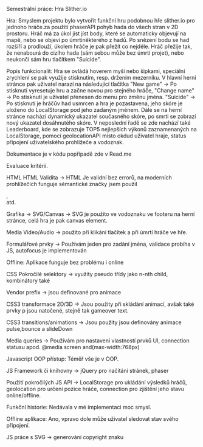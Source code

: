 Semestrální práce: Hra Slither.io

Hra: Smyslem projektu bylo vytvořit funkční hru podobnou hře slither.io pro jednoho hráče.za použití phaserAPI pohyb hada do všech stran v 2D prostoru. 
Hráč má za úkol jíst jíst body, které se automaticky objevují na mapě, nebo se objeví po úmrtíněkterého z hadů. Po snězení bodu se had rozšíří a prodlouží, úkolem hráče je pak přežít co nejdéle.
Hráč přežije tak, že nenabourá do cizího hada (sám sebou může bez úmrtí projet), nebo neukončí sám hru tlačítkem "Suicide".

Popis funkcionalit: Hra se ovládá hoverem myší nebo šipkami, speciální zrychlení se pak využije stisknutím, resp. držením mezerníku. V hlavní herní stránce pak uživatel narazí
na následující tlačítka "New game" -> Po stisknutí vyresetuje hru a začne novou pro stejného hráče, "Change name" -> Po stisknutí je uživatel přenesen do menu pro změnu jména.
"Suicide" -> Po stisknutí je hráčův had usmrcen a hra je pozastavena, jeho skóre je uloženo do LocalStorage pod jeho zadaným jménem.
Dále se na herní stránce nachází dynamický ukazatel současného skóre, po smrti se zobrazí nový ukazatel dosáhnutého skóre.
V neposlední řadě se zde nachází také Leaderboard, kde se zobrazuje TOP5 nejlepších výkonů zaznamenaných na LocalStorage, pomocí geolocationAPI místo okdud uživatel hraje, status připojení uživatelského prohlížeče a vodoznak.

Dokumentace je v kódu popřípadě zde v Read.me

Evaluace kritérií.


HTML
HTML Validita -> HTML Je validní bez errorů, na moderních prohlížečích funguje sémantické značky jsem použil <main>,<footer> atd.

Grafika -> SVG/Canvas -> SVG je použito ve vodoznaku ve footeru na herní stránce, celá hra je pak canvas element.

Media Video/Audio -> použito při klikáni tlačítek a při úmrtí hráče ve hře.

Formulářové prvky -> Používám jeden pro zadání jména, validace probíha v JS, autofocus je implementován

Offline: Aplikace funguje bez problému i online


CSS
Pokročilé selektory -> využity pseudo třídy jako n-nth child, kombinátory také

Vendor prefix -> jsou definované pro animace

CSS3 transformace 2D/3D -> Jsou použity při skládání animací, avšak také prvky p jsou natočené, stejně tak gameover text.

CSS3 transitions/animations -> Jsou použity jsou definovány animace pulse,bounce a slideDown

Media queries -> Používám pro nastavení vlastností prvků UI, connection statusu apod. @media screen and(max-width:768px)


Javascript
OOP přístup: Téměř vše je v OOP.

JS Framework či knihovny -> jQuery pro načítání stránek, phaser

Použití pokročilých JS API -> LocalStorage pro ukládání výsledků hráčů, geolocation pro určení pozice hráče, connection pro zjištění jeho stavu online/offline.

Funkční historie: Nedávala v mé implementaci moc smysl.

Offline aplikace: Ano, vpravo dole může uživatel sledovat stav svého připojení.

JS práce s SVG -> generování copyright znaku

 
  
